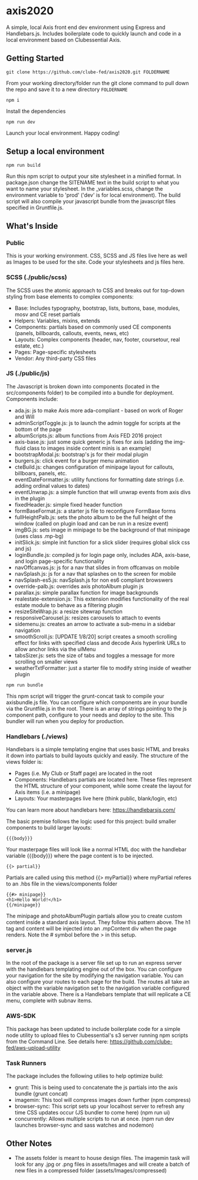 # axis2020
A simple, local Axis front end dev environment using Express and Handlebars.js. Includes boilerplate code to quickly launch and code in a local environment based on Clubessential Axis.

## Getting Started
```
git clone https://github.com/clube-fed/axis2020.git FOLDERNAME
```
From your working directory/folder run the git clone command to pull down the repo and save it to a new directory `FOLDERNAME`
```
npm i
```
Install the dependencies
```
npm run dev
```
Launch your local environment. Happy coding!

## Setup a local environment
```
npm run build
```
Run this npm script to output your site stylesheet in a minified format. In package.json change the SITENAME text in the build script to what you want to name your stylesheet. In the _variables.scss, change the environment variable to 'prod' ('dev' is for local environment). The build script will also compile your javascript bundle from the javascript files specified in Gruntfile.js.


## What's Inside

### Public
This is your working environment. CSS, SCSS and JS files live here as well as Images to be used for the site. Code your stylesheets and js files here.

### SCSS (./public/scss)
The SCSS uses the atomic approach to CSS and breaks out for top-down styling from base elements to complex components:
- Base: Includes typography, bootstrap, lists, buttons, base, modules, mosv and CE reset partials
- Helpers: Variables, mixins, extends
- Components: partials based on commonly used CE components (panels, billboards, callouts, events, news, etc)
- Layouts: Complex components (header, nav, footer, coursetour, real estate, etc.)
- Pages: Page-specific stylesheets
- Vendor: Any third-party CSS files

### JS (./public/js)
The Javascript is broken down into components (located in the src/components folder) to be compiled into a bundle for deployment. Components include:
- ada.js: js to make Axis more ada-compliant - based on work of Roger and Will
- adminScriptToggle.js: js to launch the admin toggle for scripts at the bottom of the page
- albumScripts.js: album functions from Axis FED 2016 project
- axis-base.js: just some quick generic js fixes for axis (adding the img-fluid class to images inside content minis is an example)
- bootstrapModal.js: bootstrap's js for their modal plugin
- burgers.js: click event for a burger menu animation
- cteBuild.js: changes configuration of minipage layout for callouts, billboars, panels, etc.
- eventDateFormatter.js: utility functions for formatting date strings (i.e. adding ordinal values to dates)
- eventUnwrap.js: a simple function that will unwrap events from axis divs in the plugin
- fixedHeader.js: simple fixed header function
- formBaseFormat.js: a starter js file to reconfigure FormBase forms
- fullHeightPalb.js: sets the photo album to be the full height of the window (called on plugin load and can be run in a resize event)
- imgBG.js: sets image in minipage to be the background of that minipage (uses class .mp-bg)
- initSlick.js: simple init function for a slick slider (requires global slick css and js)
- loginBundle.js: compiled js for login page only, includes ADA, axis-base, and login page-specific functionality
- navOffcanvas.js: js for a nav that slides in from offcanvas on mobile
- navSplash.js: js for a nav that splashes on to the screen for mobile
- navSplash-es5.js: navSplash.js for non es6 compliant browswers
- override-palb.js: overrides axis photoAlbum plugin js
- parallax.js: simple parallax function for image backgrounds
- realestate-extension.js: This extension modifies functionality of the real estate module to behave as a filtering plugin
- resizeSiteWrap.js: a resize sitewrap function
- responsiveCarousel.js: resizes carousels to attach to events
- sidemenu.js: creates an arrow to activate a sub-menu in a sidebar navigation
- smoothScroll.js: [UPDATE 1/8/20] script creates a smooth scrolling effect for links with specified class and decode Axis hyperlink URLs to allow anchor links via the ulMenu
- tabsSizer.js: sets the size of tabs and toggles a message for more scrolling on smaller views
- weatherTxtFormatter: just a starter file to modify string inside of weather plugin

```
npm run bundle
```
This npm script will trigger the grunt-concat task to compile your axisbundle.js file. You can configure which components are in your bundle via the Gruntfile.js in the root. There is an array of strings pointing to the js component path, configure to your needs and deploy to the site. This bundler will run when you deploy for production.

### Handlebars (./views)
Handlebars is a simple templating engine that uses basic HTML and breaks it down into partials to build layouts quickly and easily. The structure of the views folder is:
- Pages (i.e. My Club or Staff page) are located in the root
- Components: Handlebars partials are located here. These files represent the HTML structure of your component, while some create the layout for Axis items (i.e. a minipage)
- Layouts: Your masterpages live here (think public, blank/login, etc)

You can learn more about handlebars here: https://handlebarsjs.com/

The basic premise follows the logic used for this project: build smaller components to build larger layouts:
```
{{{body}}}
```
Your masterpage files will look like a normal HTML doc with the handlebar variable {{{body}}} where the page content is to be injected.
```
{{> partial}}
```
Partials are called using this method {{> myPartial}} where myPartial referes to an .hbs file in the views/components folder
```
{{#> minipage}}
<h1>Hello World!</h1>
{{/minipage}}
```
The minipage and photoAlbumPlugin partials allow you to create custom content inside a standard axis layout. They follow this pattern above. The h1 tag and content will be injected into an .mpContent div when the page renders. Note the # symbol before the > in this setup.

### server.js
In the root of the package is a server file set up to run an express server with the handlebars templating engine out of the box. You can configure your navigation for the site by modifying the navigation variable. You can also configure your routes to each page for the build. The routes all take an object with the variable navigation set to the navigation variable configured in the variable above. There is a Handlebars template that will replicate a CE menu, complete with subnav items.

### AWS-SDK
This package has been updated to include boilerplate code for a simple node utility to upload files to Clubessential's s3 server running npm scripts from the Command Line. See details here: https://github.com/clube-fed/aws-upload-utility

### Task Runners
The package includes the following utilies to help optimize build:
- grunt: This is being used to concatenate the js partials into the axis bundle (grunt concat)
- imagemin: This tool will compress images down further (npm compress)
- browser-sync: This script sets up your localhost server to refresh any time CSS updates occur (JS bundler to come here) (npm run ui)
- concurrently: Allows multiple scripts to run at once. (npm run dev launches browser-sync and sass watches and nodemon)

## Other Notes
- The assets folder is meant to house design files. The imagemin task will look for any .jpg or .png files in assets/Images and will create a batch of new files in a compressed folder (assets/Images/compressed)
